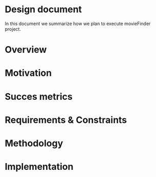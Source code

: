 # Design document

In this document we summarize how we plan to execute movieFinder project.

# Overview

# Motivation

# Succes metrics

# Requirements & Constraints

# Methodology

# Implementation
